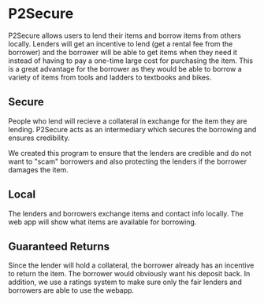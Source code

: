 # P2Secure

P2Secure allows users to lend their items and borrow items from others locally. Lenders will get an incentive to lend (get a rental fee from the borrower) and the borrower will be able to get items when they need it instead of having to pay a one-time large cost for purchasing the item. This is a great advantage for the borrower as they would be able to borrow a variety of items from tools and ladders to textbooks and bikes.

## Secure

People who lend will recieve a collateral in exchange for the item they are lending. P2Secure acts as an intermediary which secures the borrowing and ensures credibility.

We created this program to ensure that the lenders are credible and do not want to "scam" borrowers and also protecting the lenders if the borrower damages the item. 

## Local

The lenders and borrowers exchange items and contact info locally. The web app will show what items are available for borrowing. 

## Guaranteed Returns

Since the lender will hold a collateral, the borrower already has an incentive to return the item. The borrower would obviously want his deposit back. In addition, we use a ratings system to make sure only the fair lenders and borrowers are able to use the webapp.  


